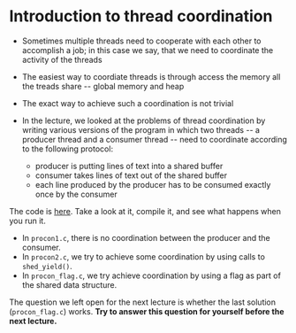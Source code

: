 # Introduction to thread coordination

- Sometimes multiple threads need to cooperate with each other to
  accomplish a job; in this case we say, that we need to coordinate
  the activity of the threads
  
- The easiest way to coordiate threads is through access the memory
  all the treads share -- global memory and heap

- The exact way to achieve such a coordination is not trivial

- In the lecture, we looked at the problems of thread coordination by
  writing various versions of the program in which two threads -- a
  producer thread and a consumer thread -- need to coordinate
  according to the following protocol:
  - producer is putting lines of text into a shared buffer
  - consumer takes lines of text out of the shared buffer
  - each line produced by the producer has to be consumed exactly once
    by the consumer

The code is
[here](https://github.com/WITS-COMS2001/lecture-code/tree/master/thread-coordination). Take
a look at it, compile it, and see what happens when you run it.
- In `procon1.c`, there is no coordination between the producer and the
  consumer.
- In `procon2.c`, we try to achieve some coordination by using calls
  to `shed_yield()`.
- In `procon_flag.c`, we try achieve coordination by using a flag as
  part of the shared data structure.

The question we left open for the next lecture is whether the last
solution (`procon_flag.c`) works. **Try to answer this question for
yourself before the next lecture.**
